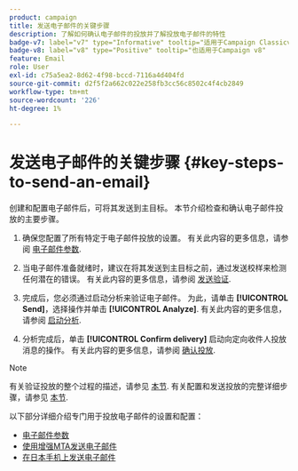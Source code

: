 ```yaml
---
product: campaign
title: 发送电子邮件的关键步骤
description: 了解如何确认电子邮件的投放并了解投放电子邮件的特性
badge-v7: label="v7" type="Informative" tooltip="适用于Campaign Classicv7"
badge-v8: label="v8" type="Positive" tooltip="也适用于Campaign v8"
feature: Email
role: User
exl-id: c75a5ea2-8d62-4f98-bccd-7116a4d404fd
source-git-commit: d2f5f2a662c022e258fb3cc56c8502c4f4cb2849
workflow-type: tm+mt
source-wordcount: '226'
ht-degree: 1%

---
```


# 发送电子邮件的关键步骤 {#key-steps-to-send-an-email}

创建和配置电子邮件后，可将其发送到主目标。 本节介绍检查和确认电子邮件投放的主要步骤。

1. 确保您配置了所有特定于电子邮件投放的设置。 有关此内容的更多信息，请参阅 [电子邮件参数](email-parameters.md).
1. 当电子邮件准备就绪时，建议在将其发送到主目标之前，通过发送校样来检测任何潜在的错误。 有关此内容的更多信息，请参阅 [发送验证](steps-validating-the-delivery.md#sending-a-proof).

1. 完成后，您必须通过启动分析来验证电子邮件。 为此，请单击 **[!UICONTROL Send]**，选择操作并单击 **[!UICONTROL Analyze]**. 有关此内容的更多信息，请参阅 [启动分析](steps-validating-the-delivery.md#analyzing-the-delivery).

1. 分析完成后，单击 **[!UICONTROL Confirm delivery]** 启动向定向收件人投放消息的操作。 有关此内容的更多信息，请参阅 [确认投放](steps-sending-the-delivery.md#confirming-delivery).

   <!--Add screenshot with analysis done and Confirm delivery button activated.-->

>[!NOTE]
>
>有关验证投放的整个过程的描述，请参见 [本节](steps-validating-the-delivery.md). 有关配置和发送投放的完整详细步骤，请参见 [本节](steps-sending-the-delivery.md).

以下部分详细介绍专门用于投放电子邮件的设置和配置：
<!--* [Generating the mirror page](generating-mirror-page.md)
* [Email BCC](email-bcc.md)-->
* [电子邮件参数](email-parameters.md)
* [使用增强MTA发送电子邮件](sending-with-enhanced-mta.md)
* [在日本手机上发送电子邮件](sending-emails-on-japanese-mobiles.md)

